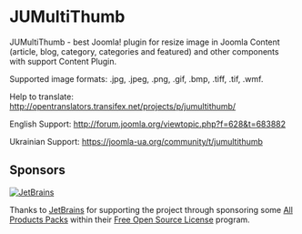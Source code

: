 # JUMultiThumb

JUMultiThumb - best Joomla! plugin for resize image in Joomla Content (article, blog, category, categories and featured) and other components with support Content Plugin.

Supported image formats: .jpg, .jpeg, .png, .gif, .bmp, .tiff, .tif, .wmf.

Help to translate: http://opentranslators.transifex.net/projects/p/jumultithumb/

English Support: http://forum.joomla.org/viewtopic.php?f=628&t=683882

Ukrainian Support: https://joomla-ua.org/community/t/jumultithumb

## Sponsors

[![JetBrains](https://avatars0.githubusercontent.com/u/878437?s=200&v=4)](https://www.jetbrains.com/)

Thanks to [JetBrains](https://www.jetbrains.com/) for supporting the project through sponsoring some [All Products Packs](https://www.jetbrains.com/products.html) within their [Free Open Source License](https://www.jetbrains.com/buy/opensource/) program.
